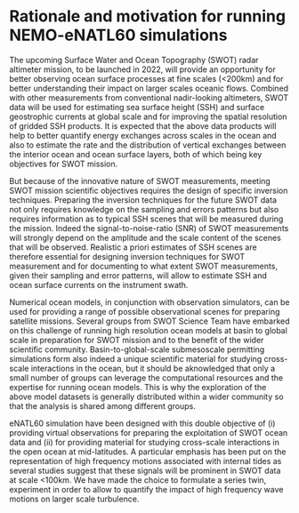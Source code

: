 # Rationale and motivation for running NEMO-eNATL60 simulations

The upcoming Surface Water and Ocean Topography (SWOT) radar altimeter mission, to be launched in 2022, will provide an opportunity for better observing ocean surface processes at fine scales (<200km) and for better understanding their impact on larger scales oceanic flows. Combined with other measurements from conventional nadir-looking altimeters, SWOT data will be used for estimating sea surface height (SSH) and surface geostrophic currents at global scale and for improving the spatial resolution of gridded SSH products. It is expected that the above data products will help to better quantify energy exchanges across scales in the ocean and also to estimate the rate and the distribution of vertical exchanges between the interior ocean and ocean surface layers, both of which being key objectives for SWOT mission.

But because of the innovative nature of SWOT measurements, meeting SWOT mission scientific objectives requires the design of specific inversion techniques. Preparing the inversion techniques for the future SWOT data not only requires knowledge on the sampling and errors patterns but also requires information as to typical SSH scenes that will be measured during the mission. Indeed the signal-to-noise-ratio (SNR) of SWOT measurements will strongly depend on the amplitude and the scale content of the scenes that will be observed. Realistic a priori estimates of SSH scenes are therefore essential for designing inversion techniques for SWOT measurement and for documenting to what extent SWOT measurements, given their sampling and error patterns, will allow to estimate SSH and ocean surface currents on the instrument swath. 

Numerical ocean models, in conjunction with observation simulators, can be used for providing a range of possible observational scenes for preparing satellite missions. Several groups from SWOT Science Team have embarked on this challenge of running high resolution ocean models at basin to global scale in preparation for SWOT mission and to the benefit of the wider scientific community. Basin-to-global-scale submesoscale permitting simulations form also indeed a unique scientific material for studying cross-scale interactions in the ocean, but it should be aknowledged that only a small number of groups can leverage the computational resources and the expertise for running ocean models. This is why the exploration of the above model datasets is generally distributed within a wider community so that the analysis is shared among different groups.

eNATL60 simulation have been designed with this double objective of (i) providing virtual observations for preparing the exploitation of SWOT ocean data and (ii) for providing material for studying cross-scale interactions in the open ocean at mid-latitudes. A particular emphasis has been put on the representation of high frequency motions associated with internal tides as several studies suggest that these signals will be prominent in SWOT data at scale <100km. We have made the choice to formulate a series twin, experiment in order to allow to quantify the impact of high frequency wave motions on larger scale turbulence. 


